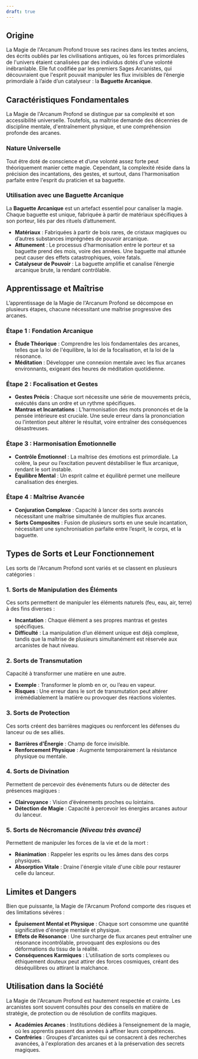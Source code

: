 ```yaml
---
draft: true
---
```


## Origine

La Magie de l'Arcanum Profond trouve ses racines dans les textes anciens, des écrits oubliés par les civilisations antiques, où les forces primordiales de l'univers étaient canalisées par des individus dotés d'une volonté inébranlable. Elle fut codifiée par les premiers Sages Arcanistes, qui découvraient que l'esprit pouvait manipuler les flux invisibles de l’énergie primordiale à l’aide d’un catalyseur : la **Baguette Arcanique**.

## Caractéristiques Fondamentales

La Magie de l'Arcanum Profond se distingue par sa complexité et son accessibilité universelle. Toutefois, sa maîtrise demande des décennies de discipline mentale, d'entraînement physique, et une compréhension profonde des arcanes.

### Nature Universelle

Tout être doté de conscience et d’une volonté assez forte peut théoriquement manier cette magie. Cependant, la complexité réside dans la précision des incantations, des gestes, et surtout, dans l'harmonisation parfaite entre l'esprit du praticien et sa baguette.

### Utilisation avec une Baguette Arcanique

La **Baguette Arcanique** est un artefact essentiel pour canaliser la magie. Chaque baguette est unique, fabriquée à partir de matériaux spécifiques à son porteur, liés par des rituels d’attunement.

- **Matériaux** : Fabriquées à partir de bois rares, de cristaux magiques ou d’autres substances imprégnées de pouvoir arcanique.
- **Attunement** : Le processus d’harmonisation entre le porteur et sa baguette prend des mois, voire des années. Une baguette mal attunée peut causer des effets catastrophiques, voire fatals.
- **Catalyseur de Pouvoir** : La baguette amplifie et canalise l’énergie arcanique brute, la rendant contrôlable.

## Apprentissage et Maîtrise

L’apprentissage de la Magie de l'Arcanum Profond se décompose en plusieurs étapes, chacune nécessitant une maîtrise progressive des arcanes.

### Étape 1 : Fondation Arcanique

- **Étude Théorique** : Comprendre les lois fondamentales des arcanes, telles que la loi de l'équilibre, la loi de la focalisation, et la loi de la résonance.
- **Méditation** : Développer une connexion mentale avec les flux arcanes environnants, exigeant des heures de méditation quotidienne.

### Étape 2 : Focalisation et Gestes

- **Gestes Précis** : Chaque sort nécessite une série de mouvements précis, exécutés dans un ordre et un rythme spécifiques.
- **Mantras et Incantations** : L’harmonisation des mots prononcés et de la pensée intérieure est cruciale. Une seule erreur dans la prononciation ou l’intention peut altérer le résultat, voire entraîner des conséquences désastreuses.

### Étape 3 : Harmonisation Émotionnelle

- **Contrôle Émotionnel** : La maîtrise des émotions est primordiale. La colère, la peur ou l’excitation peuvent déstabiliser le flux arcanique, rendant le sort instable.
- **Équilibre Mental** : Un esprit calme et équilibré permet une meilleure canalisation des énergies.

### Étape 4 : Maîtrise Avancée

- **Conjuration Complexe** : Capacité à lancer des sorts avancés nécessitant une maîtrise simultanée de multiples flux arcanes.
- **Sorts Composites** : Fusion de plusieurs sorts en une seule incantation, nécessitant une synchronisation parfaite entre l’esprit, le corps, et la baguette.

## Types de Sorts et Leur Fonctionnement

Les sorts de l'Arcanum Profond sont variés et se classent en plusieurs catégories :

### 1. **Sorts de Manipulation des Éléments**

Ces sorts permettent de manipuler les éléments naturels (feu, eau, air, terre) à des fins diverses :

- **Incantation** : Chaque élément a ses propres mantras et gestes spécifiques.
- **Difficulté** : La manipulation d’un élément unique est déjà complexe, tandis que la maîtrise de plusieurs simultanément est réservée aux arcanistes de haut niveau.

### 2. **Sorts de Transmutation**

Capacité à transformer une matière en une autre.

- **Exemple** : Transformer le plomb en or, ou l’eau en vapeur.
- **Risques** : Une erreur dans le sort de transmutation peut altérer irrémédiablement la matière ou provoquer des réactions violentes.

### 3. **Sorts de Protection**

Ces sorts créent des barrières magiques ou renforcent les défenses du lanceur ou de ses alliés.

- **Barrières d'Énergie** : Champ de force invisible.
- **Renforcement Physique** : Augmente temporairement la résistance physique ou mentale.

### 4. **Sorts de Divination**

Permettent de percevoir des événements futurs ou de détecter des présences magiques :

- **Clairvoyance** : Vision d’événements proches ou lointains.
- **Détection de Magie** : Capacité à percevoir les énergies arcanes autour du lanceur.

### 5. **Sorts de Nécromancie** _(Niveau très avancé)_

Permettent de manipuler les forces de la vie et de la mort :

- **Réanimation** : Rappeler les esprits ou les âmes dans des corps physiques.
- **Absorption Vitale** : Draine l'énergie vitale d'une cible pour restaurer celle du lanceur.

## Limites et Dangers

Bien que puissante, la Magie de l'Arcanum Profond comporte des risques et des limitations sévères :

- **Épuisement Mental et Physique** : Chaque sort consomme une quantité significative d'énergie mentale et physique.
- **Effets de Résonance** : Une surcharge de flux arcanes peut entraîner une résonance incontrôlable, provoquant des explosions ou des déformations du tissu de la réalité.
- **Conséquences Karmiques** : L’utilisation de sorts complexes ou éthiquement douteux peut attirer des forces cosmiques, créant des déséquilibres ou attirant la malchance.

## Utilisation dans la Société

La Magie de l'Arcanum Profond est hautement respectée et crainte. Les arcanistes sont souvent consultés pour des conseils en matière de stratégie, de protection ou de résolution de conflits magiques.

- **Académies Arcanes** : Institutions dédiées à l’enseignement de la magie, où les apprentis passent des années à affiner leurs compétences.
- **Confréries** : Groupes d'arcanistes qui se consacrent à des recherches avancées, à l'exploration des arcanes et à la préservation des secrets magiques.